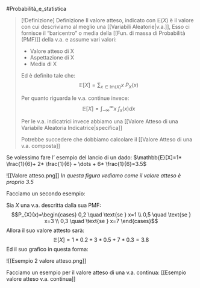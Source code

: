 #Probabilità_e_statistica 
>[!Definizione]  Definizione
>Il valore atteso, indicato con $\mathbb{E}(X)$ è il valore con cui descriviamo al meglio una [[Variabili Aleatorie|v.a.]],
>Esso ci fornisce il “baricentro” o media della [[Fun. di massa di Probabilità (PMF)]] della v.a. e assume vari valori:
>- Valore atteso di X
>- Aspettazione di X
>- Media di X
>
>Ed è definito tale che:
>$$\mathbb{E}[X]=\sum_{x\in \mathrm{Im}(X)}x\ P_{X}(x)$$
>
>Per quanto riguarda le v.a. continue invece:
>$$\mathbb{E}[X]=\int^\infty_{-\infty}x\ f_{x}(x)dx$$
>
>Per le v.a. indicatrici invece abbiamo una [[Valore Atteso di una Variabile Aleatoria Indicatrice|specifica]]
>
>Potrebbe succedere che dobbiamo calcolare il [[Valore Atteso di una v.a. composta]]

Se volessimo fare l’ esempio del lancio di un dado:
$\mathbb{E}[X]=1* \frac{1}{6}+ 2* \frac{1}{6} + \dots + 6* \frac{1}{6}=3.5$

![[Valore atteso.png]]
*In questa figura vediamo come il valore atteso è proprio 3.5*

Facciamo un secondo esempio:

Sia $X$ una v.a. descritta dalla sua PMF:
$$P_{X}(x)=\begin{cases}
0,2 \quad \text{se } x=1 \\
0,5 \quad \text{se } x=3 \\
0,3 \quad \text{se } x=7
\end{cases}$$
Allora il suo valore attesto sarà:
$$\mathbb{E}[X]=1*0.2+3*0.5+7*0.3=3.8$$
Ed il suo grafico in questa forma:

![[Esempio 2 valore atteso.png]]

Facciamo un esempio per il valore atteso di una v.a. continua: [[Esempio valore atteso v.a. continua]]